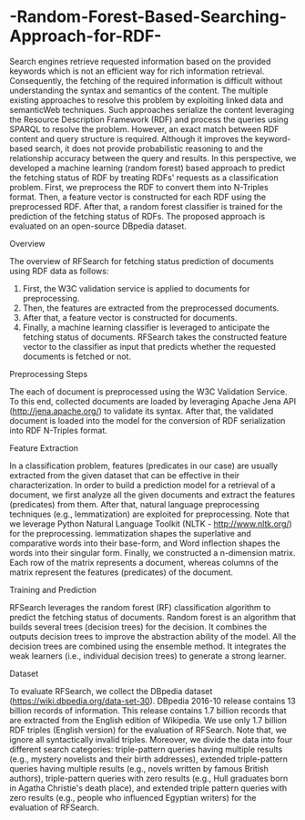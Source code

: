 # -Random-Forest-Based-Searching-Approach-for-RDF-

Search engines retrieve requested information based on the provided keywords which is not an efficient way for rich information retrieval. Consequently, the fetching of the required information is difficult without understanding the syntax and semantics of the content. The multiple existing approaches to resolve this problem by exploiting linked data and semanticWeb techniques. Such approaches serialize the content leveraging the Resource Description Framework (RDF) and process the queries using SPARQL to resolve the problem. However, an exact match between RDF content and query structure is required. Although it improves the keyword-based search, it does not provide probabilistic reasoning to and the relationship accuracy between the query and results. In this perspective, we developed a machine learning (random forest) based approach to predict the fetching status of RDF by treating RDFs' requests as a classification problem. First, we preprocess the RDF to convert them into N-Triples format. Then, a feature vector is constructed for each RDF using the preprocessed RDF. After that, a random forest classifier is trained for the prediction of the fetching status of RDFs. The proposed approach is evaluated on an open-source DBpedia dataset. 

Overview

The overview of RFSearch for fetching status prediction of documents using RDF data as follows:
1) First, the W3C validation service is applied to documents for preprocessing.
2) Then, the features are extracted from the preprocessed documents.
3) After that, a feature vector is constructed for documents.
4) Finally, a machine learning classifier is leveraged to anticipate the fetching status of documents. RFSearch takes the constructed feature vector to the classifier as input that predicts whether the requested documents is fetched or not.

Preprocessing Steps

The each of document is preprocessed using the W3C Validation Service. To this end, collected documents are loaded by leveraging Apache Jena API (http://jena.apache.org/) to validate its syntax. After
that, the validated document is loaded into the model for the conversion of RDF serialization into RDF N-Triples format.

Feature Extraction

In a classification problem, features (predicates in our case) are usually extracted from the given dataset that can be effective in their characterization. In order to build a prediction model for a retrieval of a document, we first analyze all the given documents and extract the features (predicates) from them. After that, natural language preprocessing techniques (e.g., lemmatization) are exploited for preprocessing. Note that we leverage Python Natural Language Toolkit (NLTK - http://www.nltk.org/) for the preprocessing. lemmatization shapes the superlative and comparative words into their base-form, and Word inflection shapes the words into their singular form. Finally, we constructed a n-dimension matrix. Each row of the matrix represents a document, whereas columns of the matrix represent the features (predicates) of the document.

Training and Prediction

RFSearch leverages the random forest (RF) classification algorithm to predict the fetching status of documents. Random forest is an algorithm that builds several trees (decision
trees) for the decision. It combines the outputs decision trees to improve the abstraction ability of the model. All the decision trees are combined using the ensemble method. It integrates the weak learners (i.e., individual decision trees) to generate a strong learner.

Dataset

To evaluate RFSearch, we collect the DBpedia dataset (https://wiki.dbpedia.org/data-set-30). DBpedia 2016-10 release contains 13 billion records of information. This release contains 1.7 billion records that are extracted from the English edition of Wikipedia. We use only 1.7 billion RDF triples (English version) for the evaluation of RFSearch. Note that, we ignore all syntactically invalid triples. Moreover, we divide the data into four different search categories: triple-pattern queries having multiple results (e.g., mystery novelists and their birth addresses), extended triple-pattern queries having multiple results (e.g., novels written by famous British authors), triple-pattern queries with zero results (e.g., Hull graduates born in Agatha Christie's death place), and extended triple pattern queries with zero results (e.g., people who influenced Egyptian writers) for the evaluation of RFSearch.

